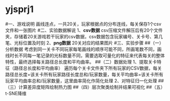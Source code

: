 # yjsprj1
#一、游戏说明
画线连点，一共20关，玩家根据点的分布连线，每关保存1个csv文件和一张图片
#二、实验数据解说
1、**csv数据**
csv压缩文件解压后有20个文件夹，存储着20关游戏若干玩家的csv数据，csv数据包含玩家编号、关卡号、第几笔、光标位置及时刻
2、**png数据**
20关对应的结果图片
#三、实验步骤
##（一）分析数据
考虑到同一关卡不同玩家每笔画线的顺序可能不同，所画笔数不同，画线时长不同每一笔记录的光标数量不同，需要选取可量化的特征来代表每关的整体特性，最终选择每关路径总长度和平均曲率。
##（二）数据处理
1、提取关卡特征（路径总长度和平均曲率）
遍历每个关卡文件夹下所有玩家的CSV数据，每关路径总长度=该关卡所有玩家路径长度总和/玩家数量，每关平均曲率=该关卡所有玩家平均曲率总和/玩家数量，这里曲率简化作简化处理
2、对特征归一化处理
##（三）计算差异度矩阵绘制热力图
##（四）层次聚类绘制并结果可视化
##（五）t-SNE降维
